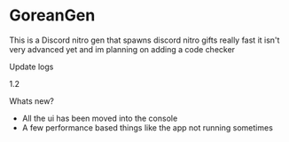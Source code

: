 # GoreanGen
This is a Discord nitro gen that spawns discord nitro gifts really fast it isn't very advanced yet and im planning on adding a code checker

Update logs

1.2

Whats new?

- All the ui has been moved into the console
- A few performance based things like the app not running sometimes
